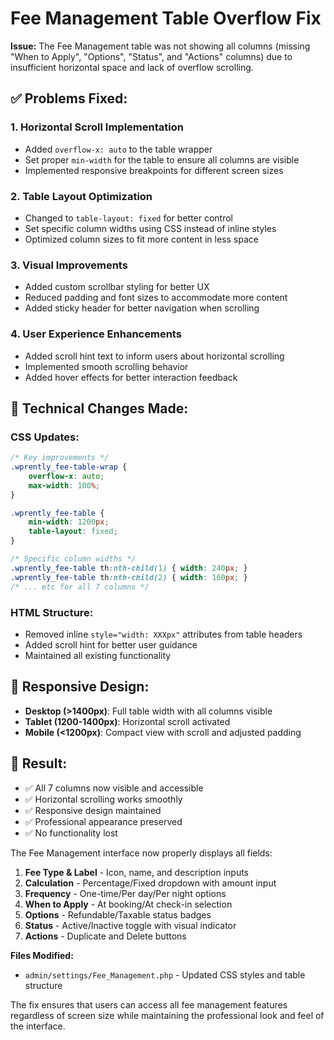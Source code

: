 # Fee Management Table Overflow Fix

**Issue:** The Fee Management table was not showing all columns (missing "When to Apply", "Options", "Status", and "Actions" columns) due to insufficient horizontal space and lack of overflow scrolling.

## ✅ **Problems Fixed:**

### 1. **Horizontal Scroll Implementation**
- Added `overflow-x: auto` to the table wrapper
- Set proper `min-width` for the table to ensure all columns are visible
- Implemented responsive breakpoints for different screen sizes

### 2. **Table Layout Optimization**
- Changed to `table-layout: fixed` for better control
- Set specific column widths using CSS instead of inline styles
- Optimized column sizes to fit more content in less space

### 3. **Visual Improvements**
- Added custom scrollbar styling for better UX
- Reduced padding and font sizes to accommodate more content
- Added sticky header for better navigation when scrolling

### 4. **User Experience Enhancements**
- Added scroll hint text to inform users about horizontal scrolling
- Implemented smooth scrolling behavior
- Added hover effects for better interaction feedback

## 🔧 **Technical Changes Made:**

### CSS Updates:
```css
/* Key improvements */
.wprently_fee-table-wrap {
    overflow-x: auto;
    max-width: 100%;
}

.wprently_fee-table {
    min-width: 1200px;
    table-layout: fixed;
}

/* Specific column widths */
.wprently_fee-table th:nth-child(1) { width: 240px; }
.wprently_fee-table th:nth-child(2) { width: 160px; }
/* ... etc for all 7 columns */
```

### HTML Structure:
- Removed inline `style="width: XXXpx"` attributes from table headers
- Added scroll hint for better user guidance
- Maintained all existing functionality

## 📱 **Responsive Design:**
- **Desktop (>1400px)**: Full table width with all columns visible
- **Tablet (1200-1400px)**: Horizontal scroll activated
- **Mobile (<1200px)**: Compact view with scroll and adjusted padding

## 🎯 **Result:**
- ✅ All 7 columns now visible and accessible
- ✅ Horizontal scrolling works smoothly
- ✅ Responsive design maintained
- ✅ Professional appearance preserved
- ✅ No functionality lost

The Fee Management interface now properly displays all fields:
1. **Fee Type & Label** - Icon, name, and description inputs
2. **Calculation** - Percentage/Fixed dropdown with amount input
3. **Frequency** - One-time/Per day/Per night options
4. **When to Apply** - At booking/At check-in selection
5. **Options** - Refundable/Taxable status badges
6. **Status** - Active/Inactive toggle with visual indicator
7. **Actions** - Duplicate and Delete buttons

**Files Modified:**
- `admin/settings/Fee_Management.php` - Updated CSS styles and table structure

The fix ensures that users can access all fee management features regardless of screen size while maintaining the professional look and feel of the interface.